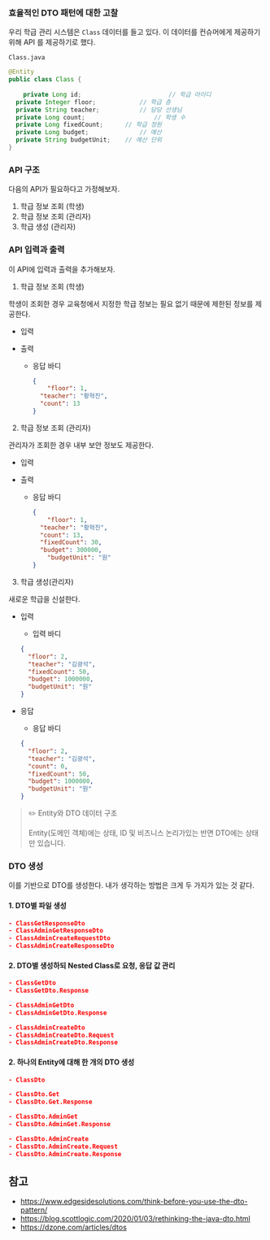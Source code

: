 ### 효율적인 DTO 패턴에 대한 고찰



우리 학급 관리 시스템은 `Class` 데이터를 들고 있다. 이 데이터를 컨슈머에게 제공하기위해 API 를 제공하기로 했다.

`Class.java`

```java
@Entity
public class Class {
  
	private Long id;						// 학급 아이디
  private Integer floor;			// 학급 층
  private String teacher;			// 담당 선생님
  private Long count;					// 학생 수
  private Long fixedCount;		// 학급 정원
  private Long budget;				// 예산
  private String budgetUnit;	// 예산 단위
}
```



### API 구조

다음의 API가 필요하다고 가정해보자.

1. 학급 정보 조회 (학생)
2. 학급 정보 조회 (관리자)
3. 학급 생성 (관리자)



### API 입력과 출력

이 API에 입력과 출력을 추가해보자.

1. 학급 정보 조회 (학생)

학생이 조회한 경우 교육청에서 지정한 학급 정보는 필요 없기 때문에 제한된 정보를 제공한다.

- 입력

- 출력

  - 응답 바디

    ```json
    {
    	"floor": 1,
      "teacher": "황혁진",
      "count": 13
    }
    ```

    

2. 학급 정보 조회 (관리자)

관리자가 조회한 경우 내부 보안 정보도 제공한다.

- 입력

- 출력

  - 응답 바디

    ```json
    {
    	"floor": 1,
      "teacher": "황혁진",
      "count": 13,
      "fixedCount": 30,
      "budget": 300000,
    	"budgetUnit": "원"
    }
    ```



3. 학급 생성(관리자)

새로운 학급을 신설한다.

- 입력 

  - 입력 바디

  ```json
  {
  	"floor": 2,
    "teacher": "김광석",
    "fixedCount": 50,
    "budget": 1000000,
  	"budgetUnit": "원"
  }
  ```

  

- 응답

  - 응답 바디

  ```json
  {
  	"floor": 2,
    "teacher": "김광석",
    "count": 0, 
    "fixedCount": 50,
    "budget": 1000000,
  	"budgetUnit": "원"
  }
  ```



> ✏️ Entity와 DTO 데이터 구조
>
> Entity(도메인 객체)에는 상태, ID 및 비즈니스 논리가있는 반면 DTO에는 상태만 있습니다.



### DTO 생성

이를 기반으로 DTO를 생성한다. 내가 생각하는 방법은 크게 두 가지가 있는 것 같다.



#### 1. DTO별 파일 생성

```json
- ClassGetResponseDto
- ClassAdminGetResponseDto
- ClassAdminCreateRequestDto
- ClassAdminCreateResponseDto
```



#### 2. DTO별 생성하되 Nested Class로 요청, 응답 값 관리

```json
- ClassGetDto
- ClassGetDto.Response

- ClassAdminGetDto
- ClassAdminGetDto.Response

- ClassAdminCreateDto
- ClassAdminCreateDto.Request
- ClassAdminCreateDto.Response
```



#### 2. 하나의 Entity에 대해 한 개의 DTO 생성

```json
- ClassDto

- ClassDto.Get
- ClassDto.Get.Response

- ClassDto.AdminGet
- ClassDto.AdminGet.Response

- ClassDto.AdminCreate
- ClassDto.AdminCreate.Request
- ClassDto.AdminCreate.Response
```



## 참고

- https://www.edgesidesolutions.com/think-before-you-use-the-dto-pattern/
- https://blog.scottlogic.com/2020/01/03/rethinking-the-java-dto.html
- https://dzone.com/articles/dtos